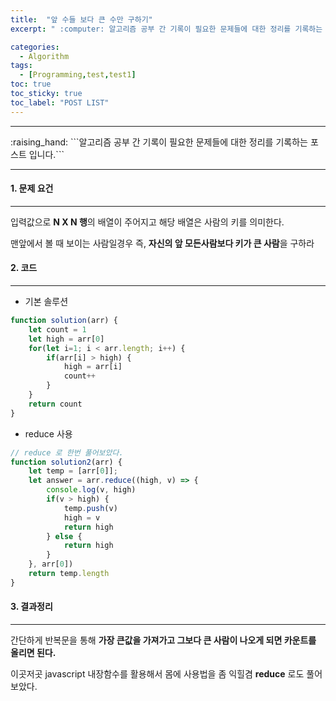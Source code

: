 ```yaml
---
title:  "앞 수들 보다 큰 수만 구하기"
excerpt: " :computer: 알고리즘 공부 간 기록이 필요한 문제들에 대한 정리를 기록하는 포스트 입니다."

categories:
  - Algorithm
tags:
  - [Programming,test,test1]
toc: true
toc_sticky: true
toc_label: "POST LIST"
---
```

<hr>
:raising_hand:  ```알고리즘 공부 간 기록이 필요한 문제들에 대한 정리를 기록하는 포스트 입니다.```
<hr>

#### 1. 문제 요건
***
입력값으로 **N X N 행**의 배열이 주어지고 해당 배열은 사람의 키를 의미한다. 

맨앞에서 볼 때 보이는 사람일경우 즉, **자신의 앞 모든사람보다 키가 큰 사람**을 구하라

#### 2. 코드
***
- 기본 솔루션<br>

```javascript
function solution(arr) {
    let count = 1
    let high = arr[0]
    for(let i=1; i < arr.length; i++) {
        if(arr[i] > high) {
            high = arr[i]
            count++ 
        }
    }
    return count
}
```

- reduce 사용

```javascript
// reduce 로 한번 풀어보았다.
function solution2(arr) {
    let temp = [arr[0]];
    let answer = arr.reduce((high, v) => {
        console.log(v, high)
        if(v > high) {
            temp.push(v)
            high = v
            return high
        } else {
            return high
        }
    }, arr[0])
    return temp.length
}
```

#### 3. 결과정리
***

간단하게 반복문을 통해 **가장 큰값을 가져가고 그보다 큰 사람이 나오게 되면 카운트를 올리면 된다.**

이곳저곳 javascript 내장함수를 활용해서 몸에 사용법을 좀 익힐겸 **reduce** 로도 풀어보았다.